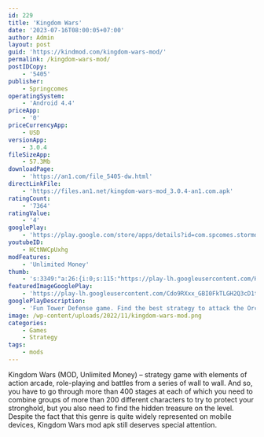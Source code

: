 ```yaml
---
id: 229
title: 'Kingdom Wars'
date: '2023-07-16T08:00:05+07:00'
author: Admin
layout: post
guid: 'https://kindmod.com/kingdom-wars-mod/'
permalink: /kingdom-wars-mod/
postIDCopy:
    - '5405'
publisher:
    - Springcomes
operatingSystem:
    - 'Android 4.4'
priceApp:
    - '0'
priceCurrencyApp:
    - USD
versionApp:
    - 3.0.4
fileSizeApp:
    - 57.3Mb
downloadPage:
    - 'https://an1.com/file_5405-dw.html'
directLinkFile:
    - 'https://files.an1.net/kingdom-wars-mod_3.0.4-an1.com.apk'
ratingCount:
    - '7364'
ratingValue:
    - '4'
googlePlay:
    - 'https://play.google.com/store/apps/details?id=com.spcomes.stormdefense'
youtubeID:
    - HCtNWCpUxhg
modFeatures:
    - 'Unlimited Money'
thumb:
    - 's:3349:"a:26:{i:0;s:115:"https://play-lh.googleusercontent.com/HF6JMP-rxgQ_4GbgoOVjiSo0Nn0Ftv01LpjDxbf9Evz6Ic_nG1QwUkOUQU7BhaICoAc=w526-h296";i:1;s:114:"https://play-lh.googleusercontent.com/iMvcvfT-kmj2d9McpZJUzUf0xgueHIkM_Iuq1bv5iYs-Vncyl0Y6n4EnaUQVgyuhMg=w526-h296";i:2;s:116:"https://play-lh.googleusercontent.com/GiFJIAZ76az77zbeCO7f_RLRXSG-qziWRhYQx3FbQaaxg-Brck46G0gFMyL6LRk8DzE6=w526-h296";i:3;s:115:"https://play-lh.googleusercontent.com/nCVYCCK8vDsfBBbhvKfpnGwDCTze2h3QG4uWs0KFBesAWunKpiE-NSlmAKjD5EqRyXM=w526-h296";i:4;s:116:"https://play-lh.googleusercontent.com/PjPsXGOMd8q7sDpocClxFEAnx7j67NPSZAXL4t82YegBepmqxRYd6o4O5iEKdeNIrHVY=w526-h296";i:5;s:115:"https://play-lh.googleusercontent.com/XoUoBXQ77uaJg4714_YnHkaYABquZ2mT9GkWD9IZCcgfNYYpQ5OkjSRk5Lapk81fsTg=w526-h296";i:6;s:116:"https://play-lh.googleusercontent.com/YVFsBelPJzt_Dd6S509IoSGkq3eace-ZyN8EjeBPAQjoO5SnnCV2kjNo6V2CQlu2d5hV=w526-h296";i:7;s:114:"https://play-lh.googleusercontent.com/aWPg7Cj5brt3IK0jKntRoW8iGyaUlJm9ZecSfNPjNXC90wrSckFDe_GvkoKyjlrO-w=w526-h296";i:8;s:116:"https://play-lh.googleusercontent.com/B9zoxJ56nnUFG5Spk-bJAJZ3Dp7f6BsUVMvy2aGPpU6k0jI10RKbDYrDW--CEsoFsIml=w526-h296";i:9;s:116:"https://play-lh.googleusercontent.com/CvI_pOSSudWGrCnnr54RLmujxwDa1eSX8efLsuBrevyAGjWOGJVfVOnyEt3QrGYm0YBX=w526-h296";i:10;s:114:"https://play-lh.googleusercontent.com/m68tlxRlCeGT6MP6Mrx2P1TdCvmdWH74ursHa2yzKGmaaNK8XQCHwSxZSMApc39kUw=w526-h296";i:11;s:115:"https://play-lh.googleusercontent.com/DKgGtxp0ZOhcyrpwYs2v8fGvGoXZvZI0t4a9p9KYVQ4F4Vn7UasbBUbm6V8JEi7h6Tw=w526-h296";i:12;s:115:"https://play-lh.googleusercontent.com/misGI32jeEMbY8p8RnLTC9zUJcMI5fo04FNWVhioIowzms5Y4nFou35cmgrCF3Zv5WM=w526-h296";i:13;s:115:"https://play-lh.googleusercontent.com/joUa098t6P5uXh2aIvhsvqUntrXuILbZuI8MPv9Tq-_KPm2-mMs1Usv24u6zreo1Sho=w526-h296";i:14;s:114:"https://play-lh.googleusercontent.com/7uAKi75Z4ApDP5DNuolqT8COp0MIIPnUmSrsqpY9GI37cG5MDbRXgwE_KYljl77EEg=w526-h296";i:15;s:116:"https://play-lh.googleusercontent.com/girtPDmglf6wQTosPUJHnCmpV2umi2L03ZsEfR-wQEhntrtkY7BxEqlyouPjG7RS7Yfq=w526-h296";i:16;s:116:"https://play-lh.googleusercontent.com/Fw_tS0NRsehU0qS_pKs2cGbuP-MSu3dfqGr4PfffUzKsT_UZ2hTNaK2cxrPsr1kX1ZA-=w526-h296";i:17;s:115:"https://play-lh.googleusercontent.com/9C0wfktpb8NEKKGfzxWiIFLnz32ZW9XtivmqUUpsJ1I6gsfYQI_1LRGaF-Zl-S6eEXM=w526-h296";i:18;s:114:"https://play-lh.googleusercontent.com/aJ6xGUObGVMf7M4tagy4PzeUCg77jdWBUxErJ5gQcyQrJzW_NYGlgM0O0Y4rolCvmg=w526-h296";i:19;s:114:"https://play-lh.googleusercontent.com/o-DJex37SDXDw-zthL4iDrDZFCIcnD2jVm0_cphw2LtCJHKsf749IdXjN4ZQmr4eKw=w526-h296";i:20;s:114:"https://play-lh.googleusercontent.com/_2jCRq7BOqUgdEFla8HXvnRaHLlKmAxMkHNJB_zYb_F_q4I5FoYLo0dhPj5vhLop3Q=w526-h296";i:21;s:115:"https://play-lh.googleusercontent.com/s9gPDbIepFFa0D_vxmR25DPm8bHeFJFhjQhJLeQ7vRYdET3CFiufcPXzP2qRsQq87Jo=w526-h296";i:22;s:114:"https://play-lh.googleusercontent.com/-hJACqKENEDACNREz3XBN3yD3oW94sgVVLclxho6Xeu8L8uJF78wSqXZbGUF67jZTQ=w526-h296";i:23;s:115:"https://play-lh.googleusercontent.com/CCe73-ZREhVtoUaHYTANZRHIrcCvP6e5wfRXq9U8U830zc7lRXZuFCv5m3iwCsWkTDk=w526-h296";i:24;s:115:"https://play-lh.googleusercontent.com/_eEOCmHqAzIRy0QJtjAczKlwa2IpI5Cpk2zpVVtuWAakfSzEiPj48jDoTFVu4GeGcxs=w526-h296";i:25;s:114:"https://play-lh.googleusercontent.com/om2gT9U_JLbXze4HeWv9_t4vZFXcZXvX7oV34qozLDuyJR1GLu_feKg9sPW6Gw45bw=w526-h296";}";'
featuredImageGooglePlay:
    - 'https://play-lh.googleusercontent.com/Cdo9RXxx_GBI0FkTLGH2Q3cD1tEylHqlidnXor7afFxsgWJxfW-xcmb3bg6gRHlTaxKS'
googlePlayDescription:
    - 'Fun Tower Defense game. Find the best strategy to attack the Orc’s tower. Either defeat them or be defeated. This is a real-time strategy game that looks easy but requires substantial brainpower. Are you willing to test your strategic skills and decision-making skills on your feet? Most tower defense games are fun but this game is on another level.  Fun and addicting tower defense game is right on your sight waiting for you to join.Many castle protectors tried for three minutes and now they are addicted to Kingdom Wars for years! Keep upgrading the army and the tower’s weapon. Do not let any of the golems, orcs, and giants to even touch the tower. It is on your fingers to defend your castle. Command the allies to fight for you! Attack the enemy and shield your tower.This is a speedy tower defense game. We offer a fast-forwarding feature. The commander can choose to produce a unit, upgrade the units, or increase the food supply. There are 6 boosters for you to choose from. Make a fast decision in real-time.'
image: /wp-content/uploads/2022/11/kingdom-wars-mod.png
categories:
    - Games
    - Strategy
tags:
    - mods
---
```


Kingdom Wars (MOD, Unlimited Money) – strategy game with elements of action arcade, role-playing and battles from a series of wall to wall. And so, you have to go through more than 400 stages at each of which you need to combine groups of more than 200 different characters to try to protect your stronghold, but you also need to find the hidden treasure on the level. Despite the fact that this genre is quite widely represented on mobile devices, Kingdom Wars mod apk still deserves special attention.